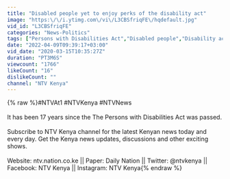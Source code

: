 ```yaml
---
title: "Disabled people yet to enjoy perks of the disability act"
image: "https:\/\/i.ytimg.com\/vi\/L3CBSfriqFE\/hqdefault.jpg"
vid_id: "L3CBSfriqFE"
categories: "News-Politics"
tags: ["Persons with Disabilities Act","Disabled people","Disability act"]
date: "2022-04-09T09:39:17+03:00"
vid_date: "2020-03-15T10:35:27Z"
duration: "PT3M6S"
viewcount: "1766"
likeCount: "16"
dislikeCount: ""
channel: "NTV Kenya"
---
```

{% raw %}#NTVAt1 #NTVKenya #NTVNews <br /><br />It has been 17 years since the The Persons with Disabilities Act was passed.<br /><br />Subscribe to NTV Kenya channel for the latest Kenyan news today and every day. Get the Kenya news updates, discussions and other exciting shows.<br /><br />Website: ntv.nation.co.ke || Paper: Daily Nation || Twitter: @ntvkenya || Facebook: NTV Kenya || Instagram: NTV Kenya{% endraw %}
